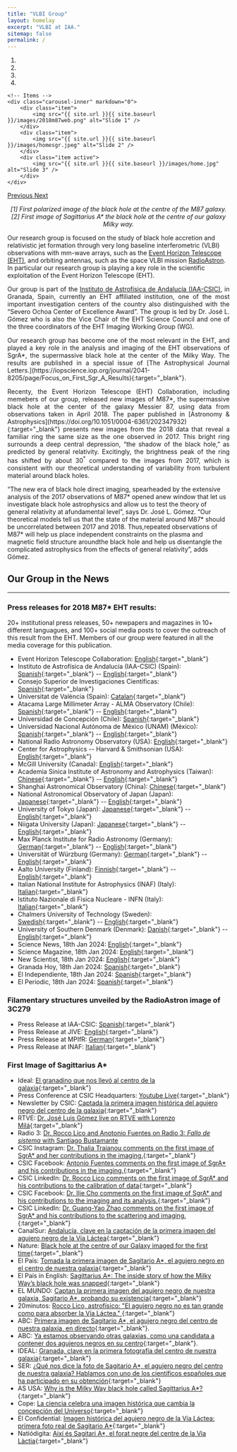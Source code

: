 ```yaml
---
title: "VLBI Group"
layout: homelay
excerpt: "VLBI at IAA."
sitemap: false
permalink: /
---
```


<div markdown="0" id="carousel" class="carousel slide" data-ride="carousel" data-interval="4000" data-pause="hover" >
    <!-- Menu -->
    <ol class="carousel-indicators">
        <li data-target="#carousel" data-slide-to="0" class="active"></li>
        <li data-target="#carousel" data-slide-to="1"></li>
        <li data-target="#carousel" data-slide-to="2"></li>
        <li data-target="#carousel" data-slide-to="3"></li>
    </ol>

    <!-- Items -->
    <div class="carousel-inner" markdown="0">
        <div class="item">
            <img src="{{ site.url }}{{ site.baseurl }}/images/2018m87web.png" alt="Slide 1" />
        </div>
        <div class="item">
            <img src="{{ site.url }}{{ site.baseurl }}/images/homesgr.jpeg" alt="Slide 2" />
        </div>
        <div class="item active">
            <img src="{{ site.url }}{{ site.baseurl }}/images/home.jpg" alt="Slide 3" />
        </div>
    </div>
  <a class="left carousel-control" href="#carousel" role="button" data-slide="prev">
    <span class="glyphicon glyphicon-chevron-left" aria-hidden="true"></span>
    <span class="sr-only">Previous</span>
  </a>
  <a class="right carousel-control" href="#carousel" role="button" data-slide="next">
    <span class="glyphicon glyphicon-chevron-right" aria-hidden="true"></span>
    <span class="sr-only">Next</span>
  </a>
</div>

<p align="center">
<em>
[1] First polarized image of the black hole at the centre of the M87 galaxy. [2] First image of Sagittarius A* the black hole at the centre of our galaxy Milky way. </em>
</p>

<p align="justify">

Our research group is focused on the study of black hole accretion and relativistic jet formation through very long baseline interferometric  (VLBI) observations with mm-wave arrays, such as the <a href="https://eventhorizontelescope.org/">Event Horizon Telescope (EHT)</a>, and orbiting antennas, such as the space VLBI mission <a href="http://www.asc.rssi.ru/radioastron/"> RadioAstron</a>. In particular our research group is playing a key role in the scientific exploitation of the Event Horizon Telescope (EHT).
</p>


<p align="justify">
Our group is part of the <a href="https://www.iaa.csic.es/">Instituto de Astrofísica de Andalucía (IAA-CSIC)</a>, in Granada, Spain, currently an EHT affiliated institution, one of the most important investigation centers of the country also distinguished with the “Severo Ochoa Center of Excellence Award”. The group is led by Dr. José L. Gómez who is also the Vice Chair of the EHT Science Council and one of the three coordinators of the EHT Imaging Working Group (WG).
</p>

<p align="justify">
Our research group has become one of the most relevant in the EHT, and played a key role in the analysis and imaging of the EHT observations of SgrA*, the supermassive black hole at the center of the Milky Way. The results are published in a special issue of [The Astrophysical Journal Letters.](https://iopscience.iop.org/journal/2041-8205/page/Focus_on_First_Sgr_A_Results){:target="_blank"}.
</p>

<p align="justify">
Recenty, the Event Horizon Telescope (EHT) Collaboration, including memebers of our group, released new images of M87*, the supermassive black hole at the center of the galaxy Messier 87, using data from observations taken in April 2018. The paper published in [Astronomy & Astrophysics](https://doi.org/10.1051/0004-6361/202347932){:target="_blank"} presents new images from the 2018 data that reveal a familiar ring the same size as the one observed in 2017.  This bright ring surrounds a deep central depression, “the shadow of the black hole,” as predicted by general relativity.  Excitingly, the brightness peak of the ring has shifted by about 30<sup>&deg</sup> compared to the images from 2017, which is consistent with our theoretical understanding of variability from turbulent material around black holes.

“The new era of black hole direct imaging, spearheaded by the extensive analysis of the 2017 observations of M87* opened anew window that let us investigate black hole astrophysics and allow us to test the theory of general relativity at afundamental level”, says Dr. José L. Gómez. “Our theoretical models tell us that the state of the material around M87* should be uncorrelated between 2017 and 2018. Thus,repeated observations of M87* will help us place independent constraints on the plasma and magnetic field structure aroundthe black hole and help us disentangle the complicated astrophysics from the effects of general relativity”, adds Gómez.
</p>

## Our Group in the News
---

### Press releases for 2018 M87* EHT results:

20+ institutional press releases, 50+ newpapers and magazines in 10+ different languagues, and 100+ social media posts to cover the outreach of this result from the EHT. Members of our group were featured in all the media coverage for this publication.

- Event Horizon Telescope Collaboration: [English](https://eventhorizontelescope.org/M87-one-year-later-proof-of-a-persistent-black-hole-shadow){:target="_blank"}
- Instituto de Astrofísica de Andalucía (IAA-CSIC) (Spain): [Spanish](https://www.iaa.csic.es/noticias/m87-ano-despues-persistente-prueba-sombra-agujero-negro){:target="_blank"} -- [English](https://www.iaa.csic.es/en/news/m87-one-year-later-proof-persistent-black-hole-shadow){:target="_blank"}
- Consejo Superior de Investigaciones Científicas: [Spanish](https://www.csic.es/es/actualidad-del-csic/m87-un-ano-despues-la-persistente-prueba-de-la-sombra-de-un-agujero-negro){:target="_blank"}
- Universitat de València (Spain): [Catalan](https://www.uv.es/uvweb/uv-noticies/ca/noticies/noves-imatges-forat-negre-m87-mostren-persistencia-seua-ombra-central-anell-llum-1285973304159/Novetat.html?id=1286356586793&plantilla=UV_Noticies/Page/TPGDetaillNews){:target="_blank"}
- Atacama Large Millimeter Array - ALMA Observatory (Chile): [Spanish](https://www.almaobservatory.org/es/comunicados-de-prensa/m87-un-ano-despues-prueba-de-la-persistencia-de-la-sombra-de-un-agujero-negro/ ){:target="_blank"} -- [English](https://www.almaobservatory.org/en/press-releases/m87-one-year-later-proof-of-a-persistent-black-hole-shadow/){:target="_blank"}
- Universidad de Concepción (Chile): [Spanish](https://noticias.udec.cl/m87-un-ano-despues-se-suman-datos-y-se-perfecciona-la-imagen-de-la-sombra-del-mitico-agujero-negro/ ){:target="_blank"}
- Universidad Nacional Autónoma de México (UNAM) (México): [Spanish](https://www.irya.unam.mx/web/es/noticias/archivo/510-la-sombra-del-agujero-negro-m87-persiste-por-al-menos-un-ano){:target="_blank"} -- [English](https://www.irya.unam.mx/web/en/news/archive/511-m87-one-year-later-proof-of-a-persistent-black-hole-shadow){:target="_blank"}
- National Radio Astronomy Observatory (USA): [English](https://public.nrao.edu/news/new-details-of-supermassive-black-holes-shadow-revealed/){:target="_blank"}
- Center for Astrophysics -- Harvard & Smithsonian (USA): [English](https://www.cfa.harvard.edu/news/m87-one-year-later-proof-persistent-black-hole-shadow ){:target="_blank"}
- McGill University (Canada): [English](https://www.mcgill.ca/newsroom/channels/news/m87-one-year-later-proof-persistent-black-hole-shadow-354399){:target="_blank"}
- Academia Sinica Institute of Astronomy and Astrophysics (Taiwan): [Chinese](https://press.asiaa.sinica.edu.tw/chinese/2401){:target="_blank"} -- [English](https://press.asiaa.sinica.edu.tw/ASIAA_TAIWAN_News/240118){:target="_blank"}
- Shanghai Astronomical Observatory (China): [Chinese](https://shao.cas.cn/2020Ver/xwdt/kyjz/202401/t20240118_6957976.html){:target="_blank"}
- National Astronomical Observatory of Japan (Japan): [Japanese](https://www.nao.ac.jp/news/science/2024/20240118-eht.html){:target="_blank"} -- [English](https://www.nao.ac.jp/en/news/science/2024/20240118-eht.html){:target="_blank"}
- University of Tokyo (Japan): [Japanese](https://www.s.u-tokyo.ac.jp/ja/press/10177/){:target="_blank"} -- [English](https://www.s.u-tokyo.ac.jp/en/press/10177/){:target="_blank"}
- Niigata University (Japan): [Japanese](https://www.niigata-u.ac.jp/news/2024/549740/){:target="_blank"} -- [English](https://www.niigata-u.ac.jp/en/news/15556/){:target="_blank"}
- Max Planck Institute for Radio Astronomy (Germany): [German](https://www.mpifr-bonn.mpg.de/pressemeldungen/2024/){:target="_blank"} -- [English](https://www.mpifr-bonn.mpg.de/pressreleases/2024/1){:target="_blank"}
- Universität of Würzburg (Germany): [German](https://www.uni-wuerzburg.de/aktuelles/pressemitteilungen/single/news/schattenm87?fbclid=IwAR035QbcVHfQIZtxfw9VySi-Mwf9ARbeOKLGmenR06TWSn9Dh7WVu8YTb8w){:target="_blank"} -- [English](https://www.uni-wuerzburg.de/en/news-and-events/news/detail/news/shadowm87/?fbclid=IwAR2kHtS-S7CXx376HOPEjHJIjIJOzIhP2B6lrpYcTg929Wwq1X6tPSNJm_8){:target="_blank"}
- Aalto University (Finland): [Finnish](https://www.aalto.fi/fi/uutiset/uudet-kuvat-mustasta-aukosta-tutkijat-vahvistivat-kuvassa-nakyvan-mustan-aukon-varjon){:target="_blank"} -- [English](https://www.aalto.fi/en/news/scientists-reveal-new-images-of-a-black-hole-proof-of-a-persistent-black-hole-shadow){:target="_blank"}
- Italian National Institute for Astrophysics (INAF) (Italy): [Italian](https://www.media.inaf.it/2024/01/18/niente-di-nuovo-allorizzonte-degli-eventi-di-m87/?fbclid=IwAR2Rj1tRVDbiVEnZ2MO5tSn5sqrgtTr8OaIkKxaRuYMftlTsNWBh2HwugAc){:target="_blank"}
- Istituto Nazionale di Fisica Nucleare - INFN (Italy): [Italian](https://home.infn.it/it/comunicati-stampa/6317-un-anno-dopo-la-prima-foto-di-un-buco-nero-eht-svela-nuove-immagini-di-m87){:target="_blank"}
- Chalmers University of Technology (Sweden): [Swedish](https://www.chalmers.se/en/current/news/oso-the-famous-black-hole-in-m-87-one-year-later/?fbclid=IwAR27elu_FmkD8dFPtBef9Ru828GtQj4sNuhPtHor5OUPqw2PWo7uHKTweiE){:target="_blank"} -- [English](https://www.chalmers.se/en/current/news/oso-the-famous-black-hole-in-m-87-one-year-later/?fbclid=IwAR27elu_FmkD8dFPtBef9Ru828GtQj4sNuhPtHor5OUPqw2PWo7uHKTweiE){:target="_blank"}
- University of Southern Denmark (Denmark): [Danish](https://www.sdu.dk/da/om_sdu/fakulteterne/naturvidenskab/nyheder-2024/new-image-of-m87-black-hole){:target="_blank"} -- [English](https://www.sdu.dk/en/om_sdu/fakulteterne/naturvidenskab/nyheder-2024/new-image-of-m87-black-hole){:target="_blank"}
- Science News, 18th Jan 2024: [English](https://www.sciencenews.org/article/supermassive-black-hole-photo-galaxy-eht){:target="_blank"}
- Science Magazine, 18th Jan 2024: [English](https://www.science.org/content/article/nearby-galaxy-s-giant-black-hole-real-shadow-image-confirms){:target="_blank"}
- New Scientist, 18th Jan 2024: [English](https://www.newscientist.com/article/2412935-new-fiery-doughnut-image-is-our-most-detailed-glimpse-of-a-black-hole/){:target="_blank"}
- Granada Hoy, 18th Jan 2024: [Spanish](https://www.granadahoy.com/granada/Cientificos-Granada-confirman-existencia-agujero-negro-sombra-brillante_0_1867613473.html){:target="_blank"} 
- El Independiente, 18th Jan 2024: [Spanish](http://www.elindependientedegranada.es/economia/instituto-astrofisica-andalucia-nuevo-protagonista-confirmacion-gran-hallazgo-astronomico){:target="_blank"} 
- El Periodic, 18th Jan 2024: [Spanish](https://www.elperiodic.com/nuevas-imagenes-agujero-negro-muestran-persistencia-sombra-central-anillo_940895){:target="_blank"}

### Filamentary structures unveiled by the RadioAstron image of 3C279

- Press Release at IAA-CSIC: [Spanish](https://www.iaa.es/noticias/observaciones-con-interferometria-espacial-revelan-filamentos-helicoidales-en-el-interior){:target="_blank"}
- Press Release at JIVE: [English](https://www.jive.eu/news/new-nature-astronomy-space-interferometry-reveals-helical-filaments-within-supermassive-black){:target="_blank"}
- Press Release at MPIfR: [German](https://www.mpifr-bonn.mpg.de/pressemeldungen/2023/11){:target="_blank"}
- Press Release at INAF: [Italian](https://www.media.inaf.it/2023/10/26/doppia-elica-3c279-vlbi/){:target="_blank"}

### First Image of Sagittarius A*

- Ideal: [El granadino que nos llevó al centro de la galaxia](https://www.ideal.es/culturas/ciencia-salud/granadino-llevo-centro-galaxia-20220522175601-nt.html){:target="_blank"}
- Press Conference at CSIC Headquarters: [Youtube Live](https://www.youtube.com/watch?v=plXqkkmcr8s){:target="_blank"}
- Newsletter by CSIC: [Captada la primera imagen histórica del agujero negro del centro de la galaxia](https://www.csic.es/es/actualidad-del-csic/captada-la-primera-imagen-historica-del-agujero-negro-del-centro-de-la-galaxia){:target="_blank"}
- RTVE: [Dr. José Luis Gómez live on RTVE with Lorenzo Milá](https://www.rtve.es/play/videos/objetivo-planeta/agujero-negro-nuestra-galaxia-26-05-22/6549638/?locale=ES){:target="_blank"}
- Radio 3: [Dr. Rocco Lico and Anotonio Fuentes on Radio 3: *Fallo de sistema* with Santiago Bustamante
](https://www.rtve.es/play/audios/fallo-de-sistema/)
- CSIC Instagram: [Dr. Thalia Traianou comments on the first image of SgrA* and her contributions in the imaging.](https://www.instagram.com/p/Cd5pOFLt48M/){:target="_blank"}
- CSIC Facebook: [Antonio Fuentes comments on the first image of SgrA* and his contributions in the imaging.](https://www.facebook.com/watch/?v=1197469030999762&ref=sharing){:target="_blank"}
- CSIC LinkedIn: [Dr. Rocco Lico comments on the first image of SgrA* and his contributions to the calibration of data](https://www.linkedin.com/posts/csic_rocco-lico-investigador-del-iaa-csic-activity-6934894975830663168-7PC9?utm_source=linkedin_share&utm_medium=member_desktop_web){:target="_blank"}
- CSIC Facebook: [Dr. Ilje Cho comments on the first image of SgrA* and his contributions to the imaging and its analysis.](https://fb.watch/dfFMNjKgBl/){:target="_blank"}
- CSIC LinkedIn: [Dr. Guang-Yao Zhao comments on the first image of SgrA* and his contributions to the scattering and imaging.](https://www.linkedin.com/posts/csic_guang-yao-zhao-cient%C3%ADfico-del-iaa-csic-activity-6935615601365168128-WNBB?utm_source=linkedin_share&utm_medium=android_app){:target="_blank"}
- CanalSur: [Andalucía, clave en la captación de la primera imagen del agujero negro de la Vía Láctea](https://www.canalsur.es/noticias/andaluc%C3%ADa/granada/andalucia-clave-en-la-captacion-de-la-primera-imagen-del-agujero-negro-de-la-via-lactea/1828828.html){:target="_blank"}
- Nature: [Black hole at the centre of our Galaxy imaged for the first time](https://www.nature.com/articles/d41586-022-01320-y){:target="_blank"}
- El País: [Tomada la primera imagen de Sagitario A*, el agujero negro en el centro de nuestra galaxia](https://elpais.com/ciencia/2022-05-12/tomada-la-primera-imagen-de-sagitario-a-el-agujero-negro-en-el-centro-de-nuestra-galaxia.html){:target="_blank"}
- El País in English: [Sagittarius A*: The inside story of how the Milky Way’s black hole was snapped](https://english.elpais.com/science-tech/2022-05-13/sagittarius-a-the-inside-story-of-how-our-black-hole-was-snapped.html){:target="_blank"}
- EL MUNDO: [Captan la primera imagen del agujero negro de nuestra galaxia, Sagitario A*, probando su existencia](https://www.elmundo.es/ciencia-y-salud/ciencia/2022/05/12/627cf932e4d4d8a7728b45c1.html){:target="_blank"} 
- 20minutos: [Rocco Lico, astrofísico: "El agujero negro no es tan grande como para absorber la Vía Láctea."
](https://www.20minutos.es/noticia/4999416/0/rocco-lito-astrofisico-agujero-negro-no-tan-grande-absorver-via-lactea/){:target="_blank"}
- ABC: [Primera imagen de Sagitario A*, el agujero negro del centro de nuestra galaxia, en directo](https://www.abc.es/ciencia/abci-sigue-directo-anuncio-historico-sobre-agujero-negro-nuestra-galaxia-202205121133_directo.html){:target="_blank"}.
- ABC: [Ya estamos observando otras galaxias, como una candidata a contener dos agujeros negros en su centro](https://www.abc.es/ciencia/abci-estamos-observando-otras-galaxias-como-candidata-contener-agujeros-negros-centro-202205160228_noticia.html){:target="_blank"}.
- IDEAL: [Granada, clave en la primera fotografía del centro de nuestra galaxia](https://www.ideal.es/culturas/ciencia-salud/granada-clave-primera-20220512154107-nt.html){:target="_blank"} 
- SER: [¿Qué nos dice la foto de Sagitario A*, el agujero negro del centro de nuestra galaxia? Hablamos con uno de los científicos españoles que ha participado en su obtención](https://cadenaser.com/nacional/2022/05/16/te-has-perdido-el-eclipse-lunar-el-video-que-te-permitira-disfrutar-en-todo-su-esplendor-de-un-evento-que-no-se-repetira-hasta-2025-cadena-ser/){:target="_blank"} 
- AS USA: [Why is the Milky Way black hole called Sagittarius A*?](https://en.as.com/latest_news/why-is-the-milky-way-black-hole-called-sagittarius-a-n/){:target="_blank"} 
- Cope: [La ciencia celebra una imagen histórica que cambia la concepción del Universo](https://www.cope.es/actualidad/noticias/ciencia-celebra-una-imagen-historica-que-cambia-concepcion-del-universo-20220512_2079647){:target="_blank"}
- El Confidential: [Imagen histórica del agujero negro de la Vía Láctea: primera foto real de Sagitario A*](https://www.elconfidencial.com/tecnologia/ciencia/2022-05-12/imagen-historica-del-agujero-negro-de-la-via-lactea-primera-foto-real-de-sagitario-a_3423494/){:target="_blank"}
- Natiódigita: [Així és Sagitari A*, el forat negre del centre de la Via Làctia](https://www.naciodigital.cat/noticia/234274/aixi-sagitari-a-forat-negre-centre-via-lactia){:target="_blank"}
